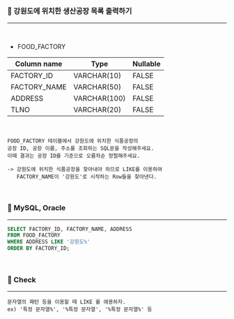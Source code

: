 ### 📖 강원도에 위치한 생산공장 목록 출력하기
---

<br>

* FOOD_FACTORY

|Column name|Type|Nullable|
|---|---|---|
|FACTORY_ID|VARCHAR(10)|FALSE|
|FACTORY_NAME|VARCHAR(50)|FALSE|
|ADDRESS|VARCHAR(100)|FALSE|
|TLNO|VARCHAR(20)|FALSE|

<br>

```
FOOD_FACTORY 테이블에서 강원도에 위치한 식품공장의 
공장 ID, 공장 이름, 주소를 조회하는 SQL문을 작성해주세요. 
이때 결과는 공장 ID를 기준으로 오름차순 정렬해주세요.

-> 강원도에 위치한 식품공장을 찾아내야 하므로 LIKE를 이용하여
   FACTORY_NAME이 '강원도'로 시작하는 Row들을 찾아낸다.

```

<br>

### 📖 MySQL, Oracle
---
```SQL
SELECT FACTORY_ID, FACTORY_NAME, ADDRESS
FROM FOOD_FACTORY
WHERE ADDRESS LIKE '강원도%'
ORDER BY FACTORY_ID;
```

<br>

### 📖 Check
---
```
문자열의 패턴 등을 이용할 때 LIKE 를 애용하자.
ex) '특정 문자열%', '%특정 문자열', '%특정 문자열%' 등

```